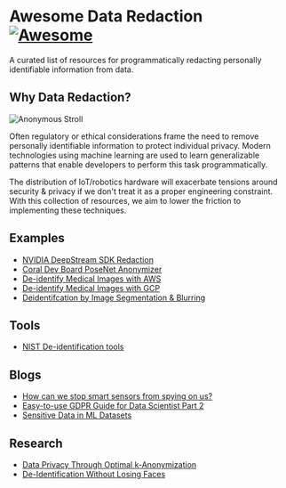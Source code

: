 # Awesome Data Redaction [![Awesome](https://cdn.rawgit.com/sindresorhus/awesome/d7305f38d29fed78fa85652e3a63e154dd8e8829/media/badge.svg)](https://github.com/jtoy/awesome)
A curated list of resources for programmatically redacting personally identifiable information from data.

## Why Data Redaction?

![Anonymous Stroll](https://github.com/smellslikeml/awesome-data-redaction/blob/master/scrubbed.gif?raw=true)

Often regulatory or ethical considerations frame the need to remove personally identifiable information to protect individual privacy. Modern technologies using machine learning are used to learn generalizable patterns that enable developers to perform this task programmatically. 

The distribution of IoT/robotics hardware will exacerbate tensions around security & privacy if we don't treat it as a proper engineering constraint. With this collection of resources, we aim to lower the friction to implementing these techniques.

<!--## Table of Contents

 - [Examples](#github-examples)
 - [Tools](#github-tools)
 - [Blogs](#github-blogs)
 - [Research](#github-research) -->


## Examples
<a name="github-examples" />

* [NVIDIA DeepStream SDK Redaction](https://github.com/NVIDIA-AI-IOT/redaction_with_deepstream)
* [Coral Dev Board PoseNet Anonymizer](https://github.com/google-coral/project-posenet#anonymizerpy)
* [De-identify Medical Images with AWS](https://aws.amazon.com/blogs/machine-learning/de-identify-medical-images-with-the-help-of-amazon-comprehend-medical-and-amazon-rekognition/)
* [De-identify Medical Images with GCP](https://cloud.google.com/healthcare/docs/how-tos/deidentify)
* [Deidentifcation by Image Segmentation & Blurring](https://github.com/smellslikeml/awesome-data-redaction/blob/master/deidentifcation_by_segmentation.ipynb)

## Tools
<a name="github-tools" />

* [NIST De-identification tools](https://www.nist.gov/itl/applied-cybersecurity/privacy-engineering/collaboration-space/browse/de-identification-tools)


## Blogs
<a name="github-blogs" />

* [How can we stop smart sensors from spying on us?](https://petewarden.com/2019/07/26/how-can-we-stop-smart-sensors-from-spying-on-us/)
* [Easy-to-use GDPR Guide for Data Scientist Part 2](https://medium.com/@korniichuk/gdpr-guide-2-7c399b44ba3)
* [Sensitive Data in ML Datasets](https://cloud.google.com/solutions/sensitive-data-and-ml-datasets)


## Research
<a name="github-research" />

* [Data Privacy Through Optimal k-Anonymization](https://personal.utdallas.edu/~muratk/courses/privacy08f_files/proj_files/Data%20Privacy%20Through%20Optimal%20k-Anonymization.pdf)
* [De-Identification Without Losing Faces](https://arxiv.org/pdf/1902.04202.pdf)
